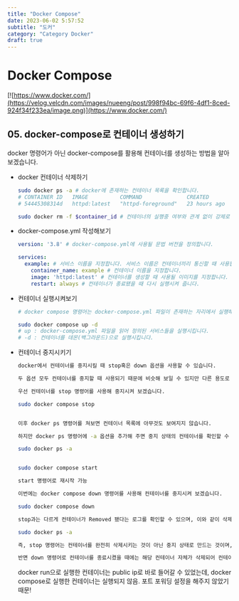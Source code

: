 ```yaml
---
title: "Docker Compose"
date: 2023-06-02 5:57:52
subtitle: "도커"
category: "Category Docker"
draft: true
---
```



# Docker Compose
[![https://www.docker.com/](https://velog.velcdn.com/images/nueeng/post/998f94bc-69f6-4df1-8ced-924f34f233ea/image.png)](https://www.docker.com/)

## 05. docker-compose로 컨테이너 생성하기

<aside>
docker 명령어가 아닌 docker-compose를 활용해 컨테이너를 생성하는 방법을 알아보겠습니다.

</aside>

- docker 컨테이너 삭제하기
    
    ```bash
    sudo docker ps -a # docker에 존재하는 컨테이너 목록을 확인합니다.
    # CONTAINER ID   IMAGE          COMMAND              CREATED        STATUS        PORTS                               NAMES
    # 54445308314d   httpd:latest   "httpd-foreground"   23 hours ago   Up 23 hours   0.0.0.0:80->80/tcp, :::80->80/tcp   sweet_engelbart
    
    sudo docker rm -f $container_id # 컨테이너의 실행중 여부와 관계 없이 강제로 삭제합니다.
    ```
    
- docker-compose.yml 작성해보기
    
    ```yaml
    version: '3.8' # docker-compose.yml에 사용될 문법 버전을 정의합니다.
    
    services:
      example: # 서비스 이름을 지정합니다. 서비스 이름은 컨테이너끼리 통신할 때 사용됩니다.
        container_name: example # 컨테이너 이름을 지정합니다.
        image: 'httpd:latest' # 컨테이너를 생성할 때 사용될 이미지를 지정합니다.
        restart: always # 컨테이너가 종료됐을 때 다시 실행시켜 줍니다.
    ```
    
- 컨테이너 실행시켜보기
    
    ```bash
    # docker compose 명령어는 docker-compose.yml 파일이 존재하는 자리에서 실행해야 합니다.
    
    sudo docker compose up -d
    # up : docker-compose.yml 파일을 읽어 정의된 서비스들을 실행시킵니다.
    # -d : 컨테이너를 데몬(백그라운드)으로 실행시킵니다.
    ```
    
- 컨테이너 중지시키기

    ```bash
    docker에서 컨테이너를 중지시킬 때 stop혹은 down 옵션을 사용할 수 있습니다.
    
    두 옵션 모두 컨테이너를 중지할 때 사용되기 때문에 비슷해 보일 수 있지만 다른 용도로 사용되며, 사용 시 주의가 필요합니다.
    
    우선 컨테이너를 stop 명령어를 사용해 중지시켜 보겠습니다.
    
    sudo docker compose stop

    
    이후 docker ps 명령어를 쳐보면 컨테이너 목록에 아무것도 보여지지 않습니다.
    
    하지만 docker ps 명령어에 -a 옵션을 추가해 주면 중지 상태의 컨테이너를 확인할 수 있습니다.
    
    sudo docker ps -a
    

    sudo docker compose start

    start 명령어로 재시작 가능
    
    이번에는 docker compose down 명령어를 사용해 컨테이너를 중지시켜 보겠습니다.
    
    sudo docker compose down
    
    stop과는 다르게 컨테이너가 Removed 됐다는 로그를 확인할 수 있으며, 이와 같이 삭제 된 컨테이너는 docker ps -a 명령어로도 확인되지 않습니다.
    
    sudo docker ps -a
    
    즉, stop 명령어는 컨테이너를 완전히 삭제시키는 것이 아닌 중지 상태로 만드는 것이며, 이는 docker compose start 명령어로 다시 실행시킬 수 있습니다.
    
    반면 down 명령어로 컨테이너를 종료시켰을 때에는 해당 컨테이너 자체가 삭제되어 컨테이너를 다시 실행시키기 위해서는 docker compose up 명령어로 컨테이너를 다시 생성해야 합니다.
    ```

    docker run으로 실행한 컨테이너는 public ip로 바로 들어갈 수 있었는데, docker compose로 실행한 컨테이너는 실행되지 않음. 포트 포워딩 설정을 해주지 않았기 때문!